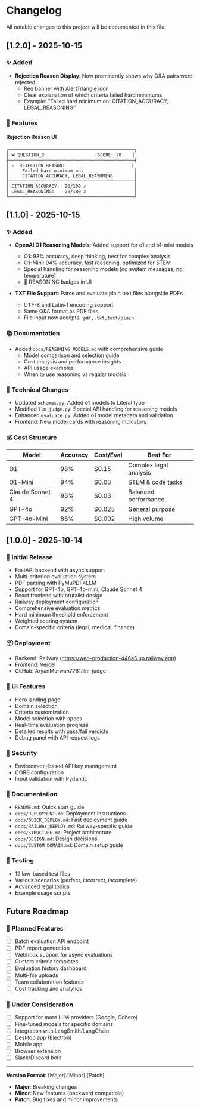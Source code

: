 # Changelog

All notable changes to this project will be documented in this file.

## [1.2.0] - 2025-10-15

### ✨ Added
- **Rejection Reason Display**: Now prominently shows why Q&A pairs were rejected
  - Red banner with AlertTriangle icon
  - Clear explanation of which criteria failed hard minimums
  - Example: "Failed hard minimum on: CITATION_ACCURACY, LEGAL_REASONING"

### 🎯 Features

#### Rejection Reason UI
```
┌───────────────────────────────────────────────┐
│ ❌ QUESTION_2                    SCORE: 20    │
├───────────────────────────────────────────────┤
│ ⚠️  REJECTION_REASON:                         │
│     Failed hard minimum on:                   │
│     CITATION_ACCURACY, LEGAL_REASONING        │
├───────────────────────────────────────────────┤
│ CITATION_ACCURACY:  20/100 ✗                  │
│ LEGAL_REASONING:    20/100 ✗                  │
└───────────────────────────────────────────────┘
```

## [1.1.0] - 2025-10-15

### ✨ Added
- **OpenAI O1 Reasoning Models**: Added support for o1 and o1-mini models
  - O1: 98% accuracy, deep thinking, best for complex analysis
  - O1-Mini: 94% accuracy, fast reasoning, optimized for STEM
  - Special handling for reasoning models (no system messages, no temperature)
  - 🧠 REASONING badges in UI
  
- **TXT File Support**: Parse and evaluate plain text files alongside PDFs
  - UTF-8 and Latin-1 encoding support
  - Same Q&A format as PDF files
  - File input now accepts `.pdf,.txt,text/plain`

### 📚 Documentation
- Added `docs/REASONING_MODELS.md` with comprehensive guide
  - Model comparison and selection guide
  - Cost analysis and performance insights
  - API usage examples
  - When to use reasoning vs regular models

### 🔧 Technical Changes
- Updated `schemas.py`: Added o1 models to Literal type
- Modified `llm_judge.py`: Special API handling for reasoning models
- Enhanced `evaluate.py`: Added o1 model metadata and validation
- Frontend: New model cards with reasoning indicators

### 💰 Cost Structure
| Model | Accuracy | Cost/Eval | Best For |
|-------|----------|-----------|----------|
| O1 | 98% | $0.15 | Complex legal analysis |
| O1-Mini | 94% | $0.03 | STEM & code tasks |
| Claude Sonnet 4 | 95% | $0.03 | Balanced performance |
| GPT-4o | 92% | $0.025 | General purpose |
| GPT-4o-Mini | 85% | $0.002 | High volume |

## [1.0.0] - 2025-10-14

### 🚀 Initial Release
- FastAPI backend with async support
- Multi-criterion evaluation system
- PDF parsing with PyMuPDF4LLM
- Support for GPT-4o, GPT-4o-mini, Claude Sonnet 4
- React frontend with brutalist design
- Railway deployment configuration
- Comprehensive evaluation metrics
- Hard minimum threshold enforcement
- Weighted scoring system
- Domain-specific criteria (legal, medical, finance)

### 📦 Deployment
- Backend: Railway (https://web-production-446a5.up.railway.app)
- Frontend: Vercel
- GitHub: AryanMarwah7781/llm-judge

### 🎨 UI Features
- Hero landing page
- Domain selection
- Criteria customization
- Model selection with specs
- Real-time evaluation progress
- Detailed results with pass/fail verdicts
- Debug panel with API request logs

### 🔐 Security
- Environment-based API key management
- CORS configuration
- Input validation with Pydantic

### 📝 Documentation
- `README.md`: Quick start guide
- `docs/DEPLOYMENT.md`: Deployment instructions
- `docs/QUICK_DEPLOY.md`: Fast deployment guide
- `docs/RAILWAY_DEPLOY.md`: Railway-specific guide
- `docs/STRUCTURE.md`: Project architecture
- `docs/DESIGN.md`: Design decisions
- `docs/CUSTOM_DOMAIN.md`: Domain setup guide

### 🧪 Testing
- 12 law-based test files
- Various scenarios (perfect, incorrect, incomplete)
- Advanced legal topics
- Example usage scripts

## Future Roadmap

### 🎯 Planned Features
- [ ] Batch evaluation API endpoint
- [ ] PDF report generation
- [ ] Webhook support for async evaluations
- [ ] Custom criteria templates
- [ ] Evaluation history dashboard
- [ ] Multi-file uploads
- [ ] Team collaboration features
- [ ] Cost tracking and analytics

### 🔮 Under Consideration
- [ ] Support for more LLM providers (Google, Cohere)
- [ ] Fine-tuned models for specific domains
- [ ] Integration with LangSmith/LangChain
- [ ] Desktop app (Electron)
- [ ] Mobile app
- [ ] Browser extension
- [ ] Slack/Discord bots

---

**Version Format**: [Major].[Minor].[Patch]
- **Major**: Breaking changes
- **Minor**: New features (backward compatible)
- **Patch**: Bug fixes and minor improvements
